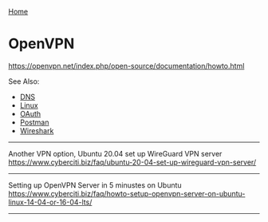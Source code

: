 [Home](Readme.md)
# OpenVPN

https://openvpn.net/index.php/open-source/documentation/howto.html

See Also:

  - [DNS](DNS.md)
  - [Linux](Linux.md)
  - [OAuth](OAuth.md)
  - [Postman](Postman.md)
  - [Wireshark](Wireshark.md)

---

Another VPN option, Ubuntu 20.04 set up WireGuard VPN server
https://www.cyberciti.biz/faq/ubuntu-20-04-set-up-wireguard-vpn-server/

---

Setting up OpenVPN Server in 5 minustes on Ubuntu
https://www.cyberciti.biz/faq/howto-setup-openvpn-server-on-ubuntu-linux-14-04-or-16-04-lts/

---
